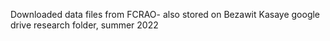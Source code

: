 Downloaded data files from FCRAO- also stored on Bezawit Kasaye google drive research folder, summer 2022
